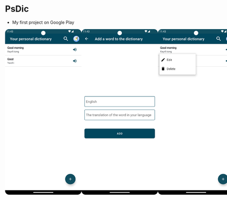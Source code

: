 # PsDic

- My first project on Google Play

<div style="display:flex;">
<img alt="screen" src ="img/screen1.png" width="50%">
<img alt="screen" src ="img/screen2.png" width="50%">
<img alt="screen" src ="img/screen3.png" width="50%">
<img alt="screen" src ="img/screen4.png" width="50%">

</div>